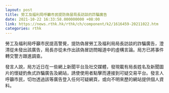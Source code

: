 ```yaml
---
layout: post
title: 勞工及福利局呼籲市民提防偽冒局長訪談的詐騙廣告
date: 2021-10-22 16:33:58.000000000 +08:00
link: https://news.rthk.hk/rthk/ch/component/k2/1616459-20211022.htm
categories: rthk
---
```


勞工及福利局呼籲市民提高警覺，提防偽冒勞工及福利局局長訪談的詐騙廣告，澄清從未發出該廣告，局長亦從未作出該偽冒訪問報道中的虛構言論。局方已將事件轉交警方跟進調查。

發言人說，局方近日在一些網上新聞平台及社交媒體，發現載有局長姓名及新聞圖片的懷疑釣魚式詐騙廣告及網站，誘使使用者點擊而連接到可疑交易平台。發言人呼籲市民，切勿透過該等廣告登入任何可疑網頁，或向不明來歷的網站提供個人資料。
